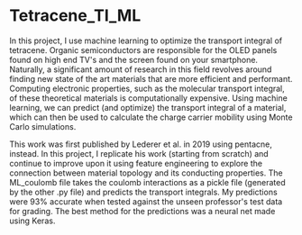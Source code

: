 # Tetracene_TI_ML
In this project, I use machine learning to optimize the transport integral of tetracene. Organic semiconductors are responsible for the OLED panels found on high end TV's and the screen found on your smartphone. Naturally, a significant amount of research in this field revolves around finding new state of the art materials that are more efficient and performant. Computing electronic properties, such as the molecular transport integral, of these theoretical materials is computationally expensive. Using machine learning, we can predict (and optimize) the transport integral of a material, which can then be used to calculate the charge carrier mobility using Monte Carlo simulations.

This work was first published by Lederer et al. in 2019 using pentacne, instead. In this project, I replicate his work (starting from scratch) and continue to improve upon it using feature engineering to explore the connection between material topology and its conducting properties. The ML_coulomb file takes the coulomb interactions as a pickle file (generated by the other .py file) and predicts the transport integrals. My predictions were 93% accurate when tested against the unseen professor's test data for grading. The best method for the predictions was a neural net made using Keras.
